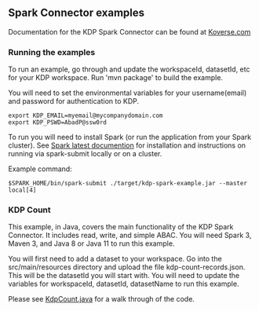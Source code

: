 ## Spark Connector examples

Documentation for the KDP Spark Connector can be found at [Koverse.com](https://documentation.koverse.com/)

### Running the examples

To run an example, go through and update the workspaceId, datasetId, etc for your KDP workspace. Run 'mvn package' to build the example. 

You will need to set the environmental variables for your username(email) and password for authentication to KDP.

```
export KDP_EMAIL=myemail@mycompanydomain.com
export KDP_PSWD=AbadP@ssw0rd
```

To run you will need to install Spark (or run the application from your Spark cluster). See [Spark latest documention](https://spark.apache.org/docs/latest/) for installation and instructions on running via spark-submit locally or on a cluster.

Example command:
```
$SPARK_HOME/bin/spark-submit ./target/kdp-spark-example.jar --master local[4]
```

### KDP Count

This example, in Java, covers the main functionality of the KDP Spark Connector. It includes read, write, and simple ABAC. You will need Spark 3, Maven 3, and Java 8 or Java 11 to run this example.

You will first need to add a dataset to your workspace. Go into the src/main/resources directory and upload the file kdp-count-records.json. This will be the datasetId you will start with. You will need to update the variables for workspaceId, datasetId, datasetName to run this example.

Please see [KdpCount.java](kdp-spark-count-example/src/main/java/com/koverse/spark/KdpCount.java) for a walk through of the code.